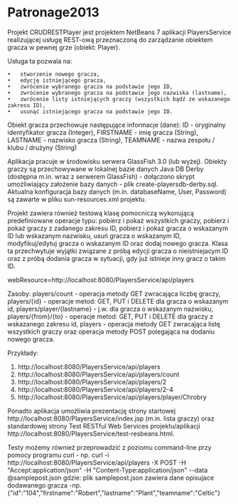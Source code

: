 Patronage2013
=============
Projekt CRUDRESTPlayer jest projektem NetBeans 7 aplikacji PlayersService 
realizującej usługę REST-ową przeznaczoną do   zarządzanie obiektem gracza 
w pewnej grze (obiekt: Player). 

Usługa ta pozwala na:

	•	stworzenie nowego gracza,
	•	edycję istniejącego gracza,
	•	zwrócenie wybranego gracza na podstawie jego ID,
	•	zwrócenie wybranego gracza na podstawie jego nazwiska (lastname),
	•	zwrócenie listy istniejących graczy (wszystkich bądź ze wskazanego zakresu ID),
	•	usunąć istniejącego gracza na podstawie jego ID.

Obiekt gracza przechowuje następujące informacje (dane):
ID - oryginalny identyfikator gracza (Integer),
FIRSTNAME - imię gracza (String),
LASTNAME - nazwisko gracza (String),
TEAMNAME - nazwa zespołu / klubu / drużyny  (String)

Aplikacja pracuje w środowisku serwera GlassFish 3.0 (lub wyżej).
Obiekty graczy są przechowywane w lokalnej bazie danych Java DB Derby  
(dostępna m.in. wraz z serwerem GlassFish) - dołączono skrypt umożliwiający założenie bazy 
danych - plik create-playersdb-derby.sql. 
Aktualna konfiguracja bazy danych (m.in. databaseName, User, Password) są zawarte w pliku 
sun-resources.xml projektu.

Projekt zawiera również testową klasę pomocniczą wykonującą predefiniowane operacje typu: 
pobierz i pokaż wszystkich graczy, pobierz i pokaż graczy z zadanego zakresu ID, pobierz i pokaż 
gracza o wskazanym ID lub wskazanym nazwisku, usuń gracza o wskazanym ID, modyfikuj/edytuj 
gracza o wskazanym ID oraz dodaj nowego gracza. Klasa ta przechwytuje wyjątki związane z próbą 
edycji gracza o nieistniejacym ID oraz z próbą dodania gracza w sytuacji, gdy już istnieje inny gracz 
o takim ID.

webResource=http://localhost:8080/PlayersService/api/players

Zasoby:
players/count  - operacja metody GET zwracająca liczbę graczy,
players/{id} - operacje metod: GET, PUT i DELETE dla gracza o wskazanym id,
players/player/{lastname} - j.w. dla gracza o wskazanym nazwisku,
players/{from}/{to} - operacje metod: GET, PUT i DELETE dla graczy z wskazanego zakresu id,
players - operacja metody GET zwracająca listę wszystkich graczy oraz operacja metody POST 
polegająca na dodaniu nowego gracza.

Przykłady:
1. http://localhost:8080/PlayersService/api/players
2. http://localhost:8080/PlayersService/api/players/count
3. http://localhost:8080/PlayersService/api/players/2
4. http://localhost:8080/PlayersService/api/players/2-4
5. http://localhost:8080/PlayersService/api/players/player/Chrobry

Ponadto aplikacja umożliwia prezentację strony startowej http://localhost:8080/PlayersService/index.jsp 
(m.in. lista graczy) oraz standardowej strony Test RESTful Web Services projektu/aplikacji 
http://localhost:8080/PlayersService/test-resbeans.html.

Testy możemy również przeprowadzić z poziomu command-line przy pomocy programu curl - np.
curl  -i http://localhost:8080/PlayersService/api/players -X POST -H "Accept:application/json" 
-H "Content-Type:application/json"  --data @samplepost.json
gdzie: plik samplepost.json zawiera dane opisujace dodawanego gracza -np. 
{"id":"104","firstname":"Robert","lastname":"Plant","teamname":"Celtic"} 

